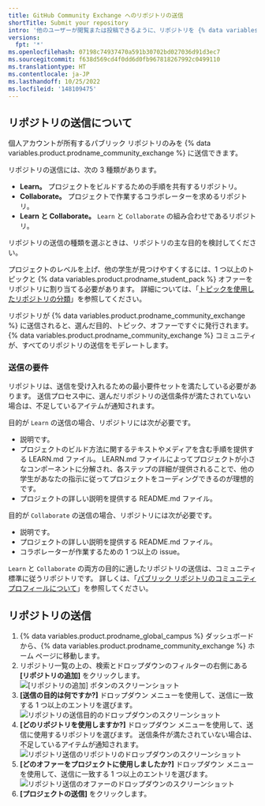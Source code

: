 ```yaml
---
title: GitHub Community Exchange へのリポジトリの送信
shortTitle: Submit your repository
intro: '他のユーザーが閲覧または投稿できるように、リポジトリを {% data variables.product.prodname_community_exchange %} に送信できます。'
versions:
  fpt: '*'
ms.openlocfilehash: 07198c74937470a591b30702bd027036d91d3ec7
ms.sourcegitcommit: f638d569cd4f0dd6d0fb967818267992c0499110
ms.translationtype: HT
ms.contentlocale: ja-JP
ms.lasthandoff: 10/25/2022
ms.locfileid: '148109475'
---
```

## リポジトリの送信について

個人アカウントが所有するパブリック リポジトリのみを {% data variables.product.prodname_community_exchange %} に送信できます。

リポジトリの送信には、次の 3 種類があります。

- **Learn。** プロジェクトをビルドするための手順を共有するリポジトリ。
- **Collaborate。** プロジェクトで作業するコラボレーターを求めるリポジトリ。
- **Learn と Collaborate。** `Learn` と `Collaborate` の組み合わせであるリポジトリ。

リポジトリの送信の種類を選ぶときは、リポジトリの主な目的を検討してください。

プロジェクトのレベルを上げ、他の学生が見つけやすくするには、1 つ以上のトピックと {% data variables.product.prodname_student_pack %} オファーをリポジトリに割り当てる必要があります。 詳細については、「[トピックを使用したリポジトリの分類](/repositories/managing-your-repositorys-settings-and-features/customizing-your-repository/classifying-your-repository-with-topics)」を参照してください。

リポジトリが {% data variables.product.prodname_community_exchange %} に送信されると、選んだ目的、トピック、オファーですぐに発行されます。 {% data variables.product.prodname_community_exchange %} コミュニティが、すべてのリポジトリの送信をモデレートします。

### 送信の要件

リポジトリは、送信を受け入れるための最小要件セットを満たしている必要があります。 送信プロセス中に、選んだリポジトリの送信条件が満たされていない場合は、不足しているアイテムが通知されます。

目的が `Learn` の送信の場合、リポジトリには次が必要です。
- 説明です。
- プロジェクトのビルド方法に関するテキストやメディアを含む手順を提供する LEARN.md ファイル。 LEARN.md ファイルによってプロジェクトが小さなコンポーネントに分解され、各ステップの詳細が提供されることで、他の学生があなたの指示に従ってプロジェクトをコーディングできるのが理想的です。
- プロジェクトの詳しい説明を提供する README.md ファイル。

目的が `Collaborate` の送信の場合、リポジトリには次が必要です。
- 説明です。
- プロジェクトの詳しい説明を提供する README.md ファイル。
- コラボレーターが作業するための 1 つ以上の issue。

`Learn` と `Collaborate` の両方の目的に適したリポジトリの送信は、コミュニティ標準に従うリポジトリです。 詳しくは、「[パブリック リポジトリのコミュニティ プロフィールについて](/communities/setting-up-your-project-for-healthy-contributions/about-community-profiles-for-public-repositories)」を参照してください。

## リポジトリの送信

1. {% data variables.product.prodname_global_campus %} ダッシュボードから、{% data variables.product.prodname_community_exchange %} ホーム ページに移動します。
1. リポジトリ一覧の上の、検索とドロップダウンのフィルターの右側にある **[リポジトリの追加]** をクリックします。
  ![[リポジトリの追加] ボタンのスクリーンショット](/assets/images/help/education/community-exchange-submission-add-repo.png)
1. **[送信の目的は何ですか?]** ドロップダウン メニューを使用して、送信に一致する 1 つ以上のエントリを選びます。
  ![リポジトリの送信目的のドロップダウンのスクリーンショット](/assets/images/help/education/community-exchange-repo-submission-purpose.png)
1. **[どのリポジトリを使用しますか?]** ドロップダウン メニューを使用して、送信に使用するリポジトリを選びます。 送信条件が満たされていない場合は、不足しているアイテムが通知されます。
  ![リポジトリ送信のリポジトリのドロップダウンのスクリーンショット](/assets/images/help/education/community-exchange-repo-submission-repo.png)
1. **[どのオファーをプロジェクトに使用しましたか?]** ドロップダウン メニューを使用して、送信に一致する 1 つ以上のエントリを選びます。
  ![リポジトリ送信のオファーのドロップダウンのスクリーンショット](/assets/images/help/education/community-exchange-repo-submission-offers.png)
1. **[プロジェクトの送信]** をクリックします。
